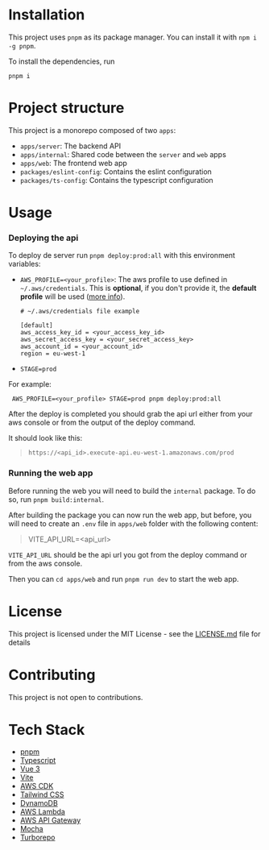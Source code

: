 # Installation

This project uses `pnpm` as its package manager. You can install it with `npm i -g pnpm`.

To install the dependencies, run

```
pnpm i
```

# Project structure
This project is a monorepo composed of two `apps`:
- `apps/server`: The backend API
- `apps/internal`: Shared code between the `server` and `web` apps
- `apps/web`: The frontend web app
- `packages/eslint-config`: Contains the eslint configuration
- `packages/ts-config`: Contains the typescript configuration

# Usage
### Deploying the api
To deploy de server run `pnpm deploy:prod:all` with this environment variables:
- `AWS_PROFILE=<your_profile>`: The aws profile to use defined in `~/.aws/credentials`. This is **optional**, if you don't provide it, the **default profile** will be used ([more info](https://docs.aws.amazon.com/cli/latest/userguide/cli-configure-profiles.html)).
  
	```
	# ~/.aws/credentials file example
	
	[default]
	aws_access_key_id = <your_access_key_id>
	aws_secret_access_key = <your_secret_access_key>
	aws_account_id = <your_account_id>
	region = eu-west-1
	```
- `STAGE=prod`

For example:
``` 
 AWS_PROFILE=<your_profile> STAGE=prod pnpm deploy:prod:all
```

After the deploy is completed you should grab the api url either from your aws console or from the output of the deploy command.

It should look like this: 
> `https://<api_id>.execute-api.eu-west-1.amazonaws.com/prod`

### Running the web app
Before running the web you will need to build the `internal` package. To do so, run `pnpm build:internal`.

After building the package you can now run the web app, but before, you will need to create an `.env` file in `apps/web` folder with the following content:

> VITE_API_URL=<api_url>

`VITE_API_URL` should be the api url you got from the deploy command or from the aws console.

Then you can `cd apps/web` and run `pnpm run dev` to start the web app.

# License
This project is licensed under the MIT License - see the [LICENSE.md](LICENSE.md) file for details

# Contributing
This project is not open to contributions.

# Tech Stack
- [pnpm](https://pnpm.io/)
- [Typescript](https://www.typescriptlang.org/)
- [Vue 3](https://v3.vuejs.org/)
- [Vite](https://vitejs.dev/)
- [AWS CDK](https://aws.amazon.com/cdk/)
- [Tailwind CSS](https://tailwindcss.com/)
- [DynamoDB](https://aws.amazon.com/dynamodb/)
- [AWS Lambda](https://aws.amazon.com/lambda/)
- [AWS API Gateway](https://aws.amazon.com/api-gateway/)
- [Mocha](https://mochajs.org/)
- [Turborepo](https://turborepo.org/)

